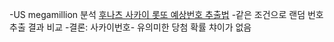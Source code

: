 -US megamillion 분석
[후나츠 사카이 롯또 예상번호 추출법](https://dohonk.tistory.com/48)
-같은 조건으로 랜덤 번호 추출 결과 비교
-결론: 사카이번호- 유의미한 당첨 확률 챠이가 없음
